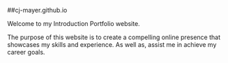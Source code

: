 ##cj-mayer.github.io

Welcome to my Introduction Portfolio website. 

The purpose of this website is to create a compelling online presence that showcases my skills and experience. As well as, assist me in achieve my career goals.


